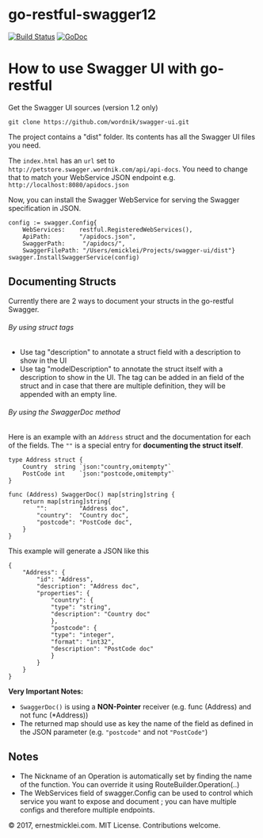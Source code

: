 # go-restful-swagger12

[![Build Status](https://travis-ci.org/emicklei/go-restful-swagger12.png)](https://travis-ci.org/emicklei/go-restful-swagger12)
[![GoDoc](https://godoc.org/github.com/emicklei/go-restful-swagger12?status.svg)](https://godoc.org/github.com/emicklei/go-restful-swagger12)

How to use Swagger UI with go-restful
=

Get the Swagger UI sources (version 1.2 only)

	git clone https://github.com/wordnik/swagger-ui.git

The project contains a "dist" folder.
Its contents has all the Swagger UI files you need.

The `index.html` has an `url` set to `http://petstore.swagger.wordnik.com/api/api-docs`.
You need to change that to match your WebService JSON endpoint  e.g. `http://localhost:8080/apidocs.json`

Now, you can install the Swagger WebService for serving the Swagger specification in JSON.

	config := swagger.Config{
		WebServices:    restful.RegisteredWebServices(),
		ApiPath:        "/apidocs.json",
		SwaggerPath:     "/apidocs/",
		SwaggerFilePath: "/Users/emicklei/Projects/swagger-ui/dist"}
	swagger.InstallSwaggerService(config)


Documenting Structs
--

Currently there are 2 ways to document your structs in the go-restful Swagger.

###### By using struct tags
- Use tag "description" to annotate a struct field with a description to show in the UI
- Use tag "modelDescription" to annotate the struct itself with a description to show in the UI. The tag can be added in an field of the struct and in case that there are multiple definition, they will be appended with an empty line.

###### By using the SwaggerDoc method
Here is an example with an `Address` struct and the documentation for each of the fields. The `""` is a special entry for **documenting the struct itself**.

	type Address struct {
		Country  string `json:"country,omitempty"`
		PostCode int    `json:"postcode,omitempty"`
	}

	func (Address) SwaggerDoc() map[string]string {
		return map[string]string{
			"":         "Address doc",
			"country":  "Country doc",
			"postcode": "PostCode doc",
		}
	}

This example will generate a JSON like this

	{
		"Address": {
			"id": "Address",
			"description": "Address doc",
			"properties": {
				"country": {
				"type": "string",
				"description": "Country doc"
				},
				"postcode": {
				"type": "integer",
				"format": "int32",
				"description": "PostCode doc"
				}
			}
		}
	}

**Very Important Notes:**
- `SwaggerDoc()` is using a **NON-Pointer** receiver (e.g. func (Address) and not func (*Address))
- The returned map should use as key the name of the field as defined in the JSON parameter (e.g. `"postcode"` and not `"PostCode"`)

Notes
--
- The Nickname of an Operation is automatically set by finding the name of the function. You can override it using RouteBuilder.Operation(..)
- The WebServices field of swagger.Config can be used to control which service you want to expose and document ; you can have multiple configs and therefore multiple endpoints.

© 2017, ernestmicklei.com.  MIT License. Contributions welcome.